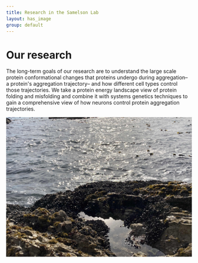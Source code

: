 ```yaml
---
title: Research in the Samelson Lab
layout: has_image
group: default
---
```


<div class="row">

# Our research
The long-term goals of our research are to understand the large scale protein conformational changes that proteins undergo during aggregation– a protein's aggregation trajectory– and how different cell types control those trajectories. We take a protein energy landscape view of protein folding and misfolding and combine it with systems genetics techniques to gain a comprehensive view of how neurons control protein aggregation trajectories.
</div>

<img class="img-fluid" src="/static/img/members/drawings/Water.jpg" title="This is a placeholder image I took!" alt="This is a placeholder image I took!">
